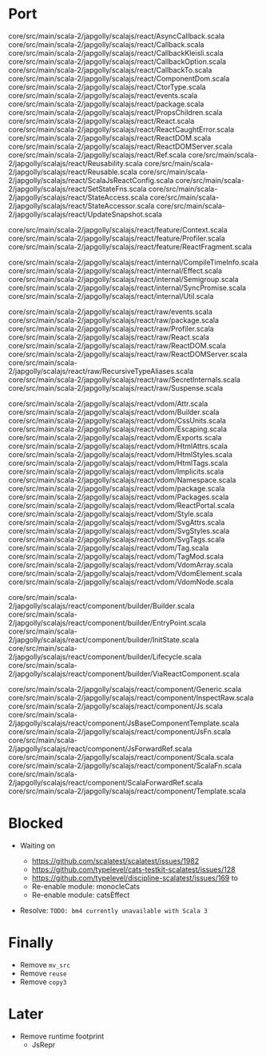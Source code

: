 Port
====

core/src/main/scala-2/japgolly/scalajs/react/AsyncCallback.scala
core/src/main/scala-2/japgolly/scalajs/react/Callback.scala
core/src/main/scala-2/japgolly/scalajs/react/CallbackKleisli.scala
core/src/main/scala-2/japgolly/scalajs/react/CallbackOption.scala
core/src/main/scala-2/japgolly/scalajs/react/CallbackTo.scala
core/src/main/scala-2/japgolly/scalajs/react/ComponentDom.scala
core/src/main/scala-2/japgolly/scalajs/react/CtorType.scala
core/src/main/scala-2/japgolly/scalajs/react/events.scala
core/src/main/scala-2/japgolly/scalajs/react/package.scala
core/src/main/scala-2/japgolly/scalajs/react/PropsChildren.scala
core/src/main/scala-2/japgolly/scalajs/react/React.scala
core/src/main/scala-2/japgolly/scalajs/react/ReactCaughtError.scala
core/src/main/scala-2/japgolly/scalajs/react/ReactDOM.scala
core/src/main/scala-2/japgolly/scalajs/react/ReactDOMServer.scala
core/src/main/scala-2/japgolly/scalajs/react/Ref.scala
core/src/main/scala-2/japgolly/scalajs/react/Reusability.scala
core/src/main/scala-2/japgolly/scalajs/react/Reusable.scala
core/src/main/scala-2/japgolly/scalajs/react/ScalaJsReactConfig.scala
core/src/main/scala-2/japgolly/scalajs/react/SetStateFns.scala
core/src/main/scala-2/japgolly/scalajs/react/StateAccess.scala
core/src/main/scala-2/japgolly/scalajs/react/StateAccessor.scala
core/src/main/scala-2/japgolly/scalajs/react/UpdateSnapshot.scala

core/src/main/scala-2/japgolly/scalajs/react/feature/Context.scala
core/src/main/scala-2/japgolly/scalajs/react/feature/Profiler.scala
core/src/main/scala-2/japgolly/scalajs/react/feature/ReactFragment.scala

core/src/main/scala-2/japgolly/scalajs/react/internal/CompileTimeInfo.scala
core/src/main/scala-2/japgolly/scalajs/react/internal/Effect.scala
core/src/main/scala-2/japgolly/scalajs/react/internal/Semigroup.scala
core/src/main/scala-2/japgolly/scalajs/react/internal/SyncPromise.scala
core/src/main/scala-2/japgolly/scalajs/react/internal/Util.scala

core/src/main/scala-2/japgolly/scalajs/react/raw/events.scala
core/src/main/scala-2/japgolly/scalajs/react/raw/package.scala
core/src/main/scala-2/japgolly/scalajs/react/raw/Profiler.scala
core/src/main/scala-2/japgolly/scalajs/react/raw/React.scala
core/src/main/scala-2/japgolly/scalajs/react/raw/ReactDOM.scala
core/src/main/scala-2/japgolly/scalajs/react/raw/ReactDOMServer.scala
core/src/main/scala-2/japgolly/scalajs/react/raw/RecursiveTypeAliases.scala
core/src/main/scala-2/japgolly/scalajs/react/raw/SecretInternals.scala
core/src/main/scala-2/japgolly/scalajs/react/raw/Suspense.scala

core/src/main/scala-2/japgolly/scalajs/react/vdom/Attr.scala
core/src/main/scala-2/japgolly/scalajs/react/vdom/Builder.scala
core/src/main/scala-2/japgolly/scalajs/react/vdom/CssUnits.scala
core/src/main/scala-2/japgolly/scalajs/react/vdom/Escaping.scala
core/src/main/scala-2/japgolly/scalajs/react/vdom/Exports.scala
core/src/main/scala-2/japgolly/scalajs/react/vdom/HtmlAttrs.scala
core/src/main/scala-2/japgolly/scalajs/react/vdom/HtmlStyles.scala
core/src/main/scala-2/japgolly/scalajs/react/vdom/HtmlTags.scala
core/src/main/scala-2/japgolly/scalajs/react/vdom/Implicits.scala
core/src/main/scala-2/japgolly/scalajs/react/vdom/Namespace.scala
core/src/main/scala-2/japgolly/scalajs/react/vdom/package.scala
core/src/main/scala-2/japgolly/scalajs/react/vdom/Packages.scala
core/src/main/scala-2/japgolly/scalajs/react/vdom/ReactPortal.scala
core/src/main/scala-2/japgolly/scalajs/react/vdom/Style.scala
core/src/main/scala-2/japgolly/scalajs/react/vdom/SvgAttrs.scala
core/src/main/scala-2/japgolly/scalajs/react/vdom/SvgStyles.scala
core/src/main/scala-2/japgolly/scalajs/react/vdom/SvgTags.scala
core/src/main/scala-2/japgolly/scalajs/react/vdom/Tag.scala
core/src/main/scala-2/japgolly/scalajs/react/vdom/TagMod.scala
core/src/main/scala-2/japgolly/scalajs/react/vdom/VdomArray.scala
core/src/main/scala-2/japgolly/scalajs/react/vdom/VdomElement.scala
core/src/main/scala-2/japgolly/scalajs/react/vdom/VdomNode.scala

core/src/main/scala-2/japgolly/scalajs/react/component/builder/Builder.scala
core/src/main/scala-2/japgolly/scalajs/react/component/builder/EntryPoint.scala
core/src/main/scala-2/japgolly/scalajs/react/component/builder/InitState.scala
core/src/main/scala-2/japgolly/scalajs/react/component/builder/Lifecycle.scala
core/src/main/scala-2/japgolly/scalajs/react/component/builder/ViaReactComponent.scala

core/src/main/scala-2/japgolly/scalajs/react/component/Generic.scala
core/src/main/scala-2/japgolly/scalajs/react/component/InspectRaw.scala
core/src/main/scala-2/japgolly/scalajs/react/component/Js.scala
core/src/main/scala-2/japgolly/scalajs/react/component/JsBaseComponentTemplate.scala
core/src/main/scala-2/japgolly/scalajs/react/component/JsFn.scala
core/src/main/scala-2/japgolly/scalajs/react/component/JsForwardRef.scala
core/src/main/scala-2/japgolly/scalajs/react/component/Scala.scala
core/src/main/scala-2/japgolly/scalajs/react/component/ScalaFn.scala
core/src/main/scala-2/japgolly/scalajs/react/component/ScalaForwardRef.scala
core/src/main/scala-2/japgolly/scalajs/react/component/Template.scala

Blocked
=======

* Waiting on
    * https://github.com/scalatest/scalatest/issues/1982
    * https://github.com/typelevel/cats-testkit-scalatest/issues/128
    * https://github.com/typelevel/discipline-scalatest/issues/169
  to
    * Re-enable module: monocleCats
    * Re-enable module: catsEffect

* Resolve: `TODO: bm4 currently unavailable with Scala 3`

Finally
=======
* Remove `mv_src`
* Remove `reuse`
* Remove `copy3`

Later
=====
* Remove runtime footprint
  * JsRepr

